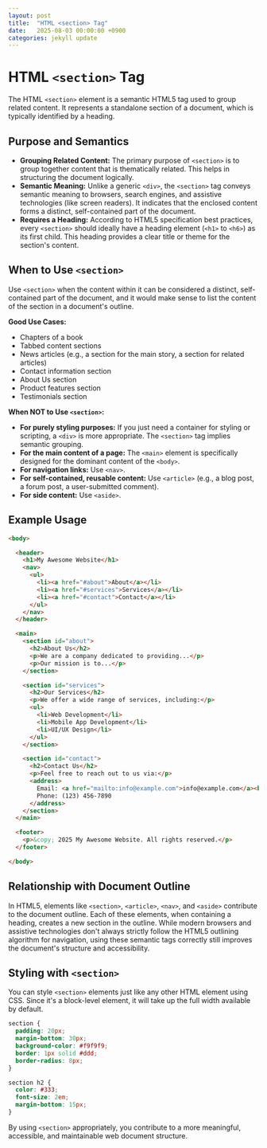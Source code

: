 ```yaml
---
layout: post
title:  "HTML <section> Tag"
date:   2025-08-03 00:00:00 +0900
categories: jekyll update
---
```

# HTML `<section>` Tag

The HTML `<section>` element is a semantic HTML5 tag used to group related content. It represents a standalone section of a document, which is typically identified by a heading.

## Purpose and Semantics

*   **Grouping Related Content:** The primary purpose of `<section>` is to group together content that is thematically related. This helps in structuring the document logically.
*   **Semantic Meaning:** Unlike a generic `<div>`, the `<section>` tag conveys semantic meaning to browsers, search engines, and assistive technologies (like screen readers). It indicates that the enclosed content forms a distinct, self-contained part of the document.
*   **Requires a Heading:** According to HTML5 specification best practices, every `<section>` should ideally have a heading element (`<h1>` to `<h6>`) as its first child. This heading provides a clear title or theme for the section's content.

## When to Use `<section>`

Use `<section>` when the content within it can be considered a distinct, self-contained part of the document, and it would make sense to list the content of the section in a document's outline.

**Good Use Cases:**
*   Chapters of a book
*   Tabbed content sections
*   News articles (e.g., a section for the main story, a section for related articles)
*   Contact information section
*   About Us section
*   Product features section
*   Testimonials section

**When NOT to Use `<section>`:**
*   **For purely styling purposes:** If you just need a container for styling or scripting, a `<div>` is more appropriate. The `<section>` tag implies semantic grouping.
*   **For the main content of a page:** The `<main>` element is specifically designed for the dominant content of the `<body>`.
*   **For navigation links:** Use `<nav>`.
*   **For self-contained, reusable content:** Use `<article>` (e.g., a blog post, a forum post, a user-submitted comment).
*   **For side content:** Use `<aside>`.

## Example Usage

```html
<body>

  <header>
    <h1>My Awesome Website</h1>
    <nav>
      <ul>
        <li><a href="#about">About</a></li>
        <li><a href="#services">Services</a></li>
        <li><a href="#contact">Contact</a></li>
      </ul>
    </nav>
  </header>

  <main>
    <section id="about">
      <h2>About Us</h2>
      <p>We are a company dedicated to providing...</p>
      <p>Our mission is to...</p>
    </section>

    <section id="services">
      <h2>Our Services</h2>
      <p>We offer a wide range of services, including:</p>
      <ul>
        <li>Web Development</li>
        <li>Mobile App Development</li>
        <li>UI/UX Design</li>
      </ul>
    </section>

    <section id="contact">
      <h2>Contact Us</h2>
      <p>Feel free to reach out to us via:</p>
      <address>
        Email: <a href="mailto:info@example.com">info@example.com</a><br>
        Phone: (123) 456-7890
      </address>
    </section>
  </main>

  <footer>
    <p>&copy; 2025 My Awesome Website. All rights reserved.</p>
  </footer>

</body>
```

## Relationship with Document Outline

In HTML5, elements like `<section>`, `<article>`, `<nav>`, and `<aside>` contribute to the document outline. Each of these elements, when containing a heading, creates a new section in the outline. While modern browsers and assistive technologies don't always strictly follow the HTML5 outlining algorithm for navigation, using these semantic tags correctly still improves the document's structure and accessibility.

## Styling with `<section>`

You can style `<section>` elements just like any other HTML element using CSS. Since it's a block-level element, it will take up the full width available by default.

```css
section {
  padding: 20px;
  margin-bottom: 30px;
  background-color: #f9f9f9;
  border: 1px solid #ddd;
  border-radius: 8px;
}

section h2 {
  color: #333;
  font-size: 2em;
  margin-bottom: 15px;
}
```

By using `<section>` appropriately, you contribute to a more meaningful, accessible, and maintainable web document structure.